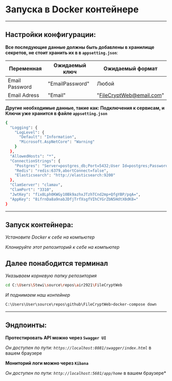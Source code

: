 # Запуска в Docker контейнере
---

## Настройки конфигурации:
**Все последующие данные должны быть добавлены в хранилище секретов, не стоит хранить их в в `appsetting.json`**:

|     Переменная     |  Ожидаемый ключ   |      Ожидаемый формат      |
|--------------------|-------------------|----------------------------|
|   Email Password   |  "EmailPassword"  |           Любой            |
|    Email Adress    |      "Email"      |  "FileCryptWeb@email.com"  |

**Другие необходимые данные, такие как: Подключения к сервисам, и Ключи уже хранится в файле `appsetting.json`**

```bash
{
  "Logging": {
    "LogLevel": {
      "Default": "Information",
      "Microsoft.AspNetCore": "Warning"
    }
  },
  "AllowedHosts": "*",
  "ConnectionStrings": {
    "Postgres": "Server=postgres_db;Port=5432;User Id=postgres;Password=123;Database=filecrypt;",
    "Redis": "redis:6379,abortConnect=false",
    "Elasticsearch": "http://elasticsearch:9200"
  },
  "ClamServer": "clamav",
  "ClamPort": "3310",
  "JwtKey": "fix8Lph0KWGy10Bk9azhxJTzhTCnd2mp+QfgYBP/pqA=",
  "AppKey": "8ifrnDa8a9nabJDfjTrfXsgfVIhCYGrZbN5HdtX0dK8="
}
```
---
## Запуск контейнера:
*Установите Docker к себе на компьютер*

*Клонируйте этот репозиторий к себе на компьютер*

**Далее понабодится терминал**
-
*Указываем корневую папку репозитория*

```bash
cd C:\Users\Stewi\source\repos\air2921\FileCryptWeb
```

*И поднимаем наш контейнер*

```bash
C:\Users\User\source\repos\github\FileCryptWeb>docker-compose down
```
---
## Эндпоинты:

**Протестировать API можно через `Swagger UI`**

*Он доступен по пути: `https://localhost:8081/swagger/index.html`* в вашем браузере

**Мониторий логи можно через `Kibana`**

*Он доступен по пути: `http://localhost:5601/app/home`* в вашем браузере*
